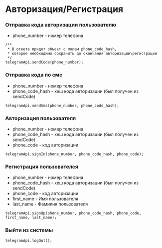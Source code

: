 # Авторизация/Регистрация

### Отправка кода авторизации пользователю
* phone_number - номер телефона
```
/**
 * В ответе придет объект с полем phone_code_hash, 
 * которое необходимо сохранить до окончания авторизации\регистрации
 */
telegramApi.sendCode(phone_number);
```
### Отправка кода по смс
* phone_number - номер телефона
* phone_code_hash - хеш кода авторизации (был получен из sendCode)
```
telegramApi.sendSms(phone_number, phone_code_hash);
```
### Авторизация пользователя
* phone_number - номер телефона
* phone_code_hash - хеш кода авторизации (был получен из sendCode)
* phone_code - код авторизации
```
telegramApi.signIn(phone_number, phone_code_hash, phone_code);
```
### Регистрация пользователся
* phone_number - номер телефона
* phone_code_hash - хеш кода авторизации (был получен из sendCode)
* phone_code - код авторизации
* first_name - Имя пользователя
* last_name - Фамилия пользователя
```
telegramApi.signUp(phone_number, phone_code_hash, phone_code, first_name, last_name);
```
### Выйти из системы
```
telegramApi.logOut();
```